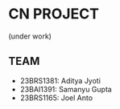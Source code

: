 # CN PROJECT

(under work)

## TEAM

- 23BRS1381: Aditya Jyoti
- 23BAI1391: Samanyu Gupta
- 23BRS1165: Joel Anto
